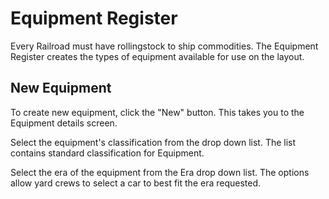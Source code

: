 # Equipment Register

Every Railroad must have rollingstock to ship commodities. The Equipment Register creates the types of equipment available for use on the layout.

## New Equipment
To create new equipment, click the "New" button. This takes you to the Equipment details screen.

Select the equipment's classification from the drop down list. The list contains standard classification for Equipment.

Select the era of the equipment from the Era drop down list. The options allow yard crews to select a car to best fit the era requested.



